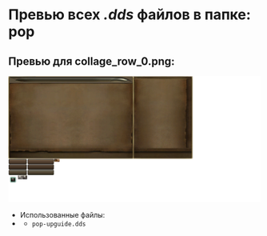 # Превью всех ***.dds*** файлов в папке: pop
## Превью для collage_row_0.png:
![collage_row_0.png](collage_row_0.png)
- Использованные файлы:
- - ``` pop-upguide.dds ```
